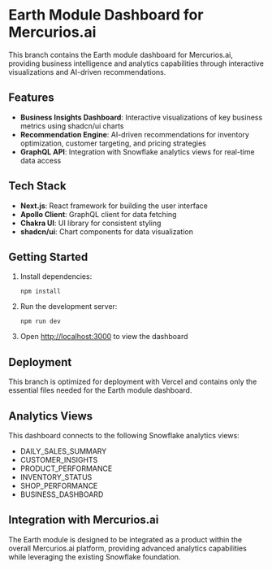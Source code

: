 # Earth Module Dashboard for Mercurios.ai

This branch contains the Earth module dashboard for Mercurios.ai, providing business intelligence and analytics capabilities through interactive visualizations and AI-driven recommendations.

## Features

- **Business Insights Dashboard**: Interactive visualizations of key business metrics using shadcn/ui charts
- **Recommendation Engine**: AI-driven recommendations for inventory optimization, customer targeting, and pricing strategies
- **GraphQL API**: Integration with Snowflake analytics views for real-time data access

## Tech Stack

- **Next.js**: React framework for building the user interface
- **Apollo Client**: GraphQL client for data fetching
- **Chakra UI**: UI library for consistent styling
- **shadcn/ui**: Chart components for data visualization

## Getting Started

1. Install dependencies:
   ```
   npm install
   ```

2. Run the development server:
   ```
   npm run dev
   ```

3. Open [http://localhost:3000](http://localhost:3000) to view the dashboard

## Deployment

This branch is optimized for deployment with Vercel and contains only the essential files needed for the Earth module dashboard.

## Analytics Views

This dashboard connects to the following Snowflake analytics views:

- DAILY_SALES_SUMMARY
- CUSTOMER_INSIGHTS
- PRODUCT_PERFORMANCE
- INVENTORY_STATUS
- SHOP_PERFORMANCE
- BUSINESS_DASHBOARD

## Integration with Mercurios.ai

The Earth module is designed to be integrated as a product within the overall Mercurios.ai platform, providing advanced analytics capabilities while leveraging the existing Snowflake foundation.
